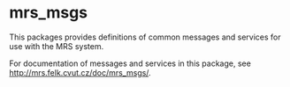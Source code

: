 # mrs_msgs

This packages provides definitions of common messages and services for use with the MRS system.

For documentation of messages and services in this package, see http://mrs.felk.cvut.cz/doc/mrs_msgs/.
